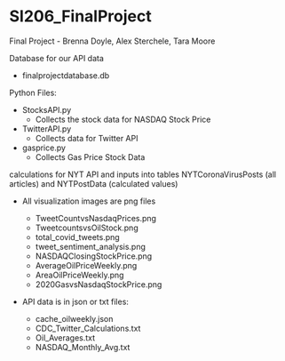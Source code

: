 # SI206_FinalProject
Final Project - Brenna Doyle, Alex Sterchele, Tara Moore

Database for our API data
  - finalprojectdatabase.db

Python Files:
  - StocksAPI.py
      - Collects the stock data for NASDAQ Stock Price
  - TwitterAPI.py
      - Collects data for Twitter API
  - gasprice.py
      - Collects Gas Price Stock Data

calculations for NYT API and inputs into tables NYTCoronaVirusPosts (all articles) and NYTPostData (calculated values)
- All visualization images are png files
    - TweetCountvsNasdaqPrices.png
    - TweetcountsvsOilStock.png
    - total_covid_tweets.png
    - tweet_sentiment_analysis.png
    - NASDAQClosingStockPrice.png
    - AverageOilPriceWeekly.png
    - AreaOilPriceWeekly.png
    - 2020GasvsNasdaqStockPrice.png

- API data is in json or txt files: 
    - cache_oilweekly.json
    - CDC_Twitter_Calculations.txt
    - Oil_Averages.txt 
    - NASDAQ_Monthly_Avg.txt
